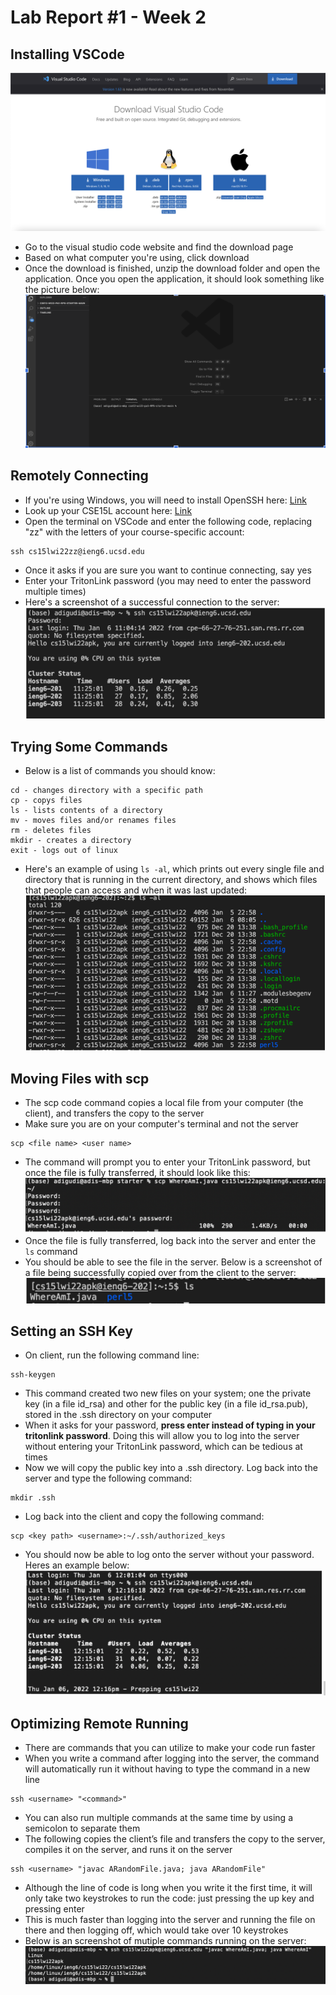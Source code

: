 # Lab Report #1 - Week 2

## Installing VSCode
![Image](/images/VSCode.png)
* Go to the visual studio code website and find the download page
* Based on what computer you're using, click download
* Once the download is finished, unzip the download folder and open the application. Once you open the application, it should look something like the picture below:
![Image](/images/VSCodeOpen.png)

## Remotely Connecting
* If you're using Windows, you will need to install OpenSSH here: [Link](https://docs.microsoft.com/en-us/windows-server/administration/openssh/openssh_install_firstuse)
* Look up your CSE15L account here: [Link](https://sdacs.ucsd.edu/~icc/index.php)
* Open the terminal on VSCode and enter the following code, replacing "zz" with the letters of your course-specific account:
```
ssh cs15lwi22zz@ieng6.ucsd.edu
```
* Once it asks if you are sure you want to continue connecting, say yes
* Enter your TritonLink password (you may need to enter the password multiple times)
* Here's a screenshot of a successful connection to the server:
![Image](/images/RemoteConnect.png)

## Trying Some Commands
* Below is a list of commands you should know:
```
cd - changes directory with a specific path
cp - copys files
ls - lists contents of a directory
mv - moves files and/or renames files
rm - deletes files
mkdir - creates a directory
exit - logs out of linux
```
* Here's an example of using `ls -al`, which prints out every single file and directory that is running in the current directory, and shows which files that people can access and when it was last updated:
![Image](/images/TryingSomeCommands.png)

## Moving Files with scp
* The scp code command copies a local file from your computer (the client), and transfers the copy to the server
* Make sure you are on your computer's terminal and not the server
```
scp <file name> <user name>
```
* The command will prompt you to enter your TritonLink password, but once the file is fully transferred, it should look like this:
![Image](/images/SCP.png)
* Once the file is fully transferred, log back into the server and enter the `ls` command
* You should be able to see the file in the server. Below is a screenshot of a file being successfully copied over from the client to the server:
![Image](/images/SCP-LS.png)

## Setting an SSH Key
* On client, run the following command line:
```
ssh-keygen
```
* This command created two new files on your system; one the private key (in a file id_rsa) and other for the public key (in a file id_rsa.pub), stored in the .ssh directory on your computer
* When it asks for your password, **press enter instead of typing in your tritonlink password**. Doing this will allow you to log into the server without entering your TritonLink password, which can be tedious at times
* Now we will copy the public key into a .ssh directory. Log back into the server and type the following command:
```
mkdir .ssh
```
* Log back into the client and copy the following command:
```
scp <key path> <username>:~/.ssh/authorized_keys
```
* You should now be able to log onto the server without your password. Heres an example below:
![Image](/images/SSHKey.png)

## Optimizing Remote Running
* There are commands that you can utilize to make your code run faster
* When you write a command after logging into the server, the command will automatically run it without having to type the command in a new line
```
ssh <username> "<command>"
```
* You can also run multiple commands at the same time by using a semicolon to separate them
* The following copies the client’s file and transfers the copy to the server, compiles it on the server, and runs it on the server
```
ssh <username> "javac ARandomFile.java; java ARandomFile"
```
* Although the line of code is long when you write it the first time, it will only take two keystrokes to run the code: just pressing the up key and pressing enter
* This is much faster than logging into the server and running the file on there and then logging off, which would take over 10 keystrokes
* Below is an screenshot of mutiple commands running on the server:
![Image](/images/OptimizingRemoteRunning.png)
